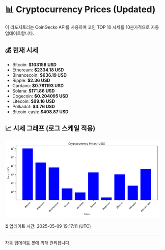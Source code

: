
# 📊 Cryptocurrency Prices (Updated)

이 리포지토리는 CoinGecko API를 사용하여 코인 TOP 10 시세를 10분가격으로 자동 업데이트합니다.

## 💰 현재 시세
- Bitcoin: **$103158 USD**
- Ethereum: **$2334.18 USD**
- Binancecoin: **$636.19 USD**
- Ripple: **$2.36 USD**
- Cardano: **$0.781193 USD**
- Solana: **$171.86 USD**
- Dogecoin: **$0.204095 USD**
- Litecoin: **$99.16 USD**
- Polkadot: **$4.76 USD**
- Bitcoin-cash: **$408.87 USD**

## 📈 시세 그래프 (로그 스케일 적용)
![Crypto Prices](crypto_prices.png)

⏳ 업데이트 시간: 2025-05-09 19:17:11 (UTC)

---
자동 업데이트 봇에 의해 관리됩니다.
